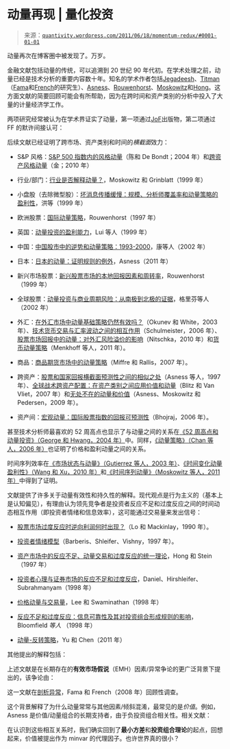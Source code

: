 <!--yml

category: 未分类

日期：2024 年 05 月 18 日 13:50:16

-->

# 动量再现 | 量化投资

> 来源：[`quantivity.wordpress.com/2011/06/18/momentum-redux/#0001-01-01`](https://quantivity.wordpress.com/2011/06/18/momentum-redux/#0001-01-01)

动量再次在博客圈中被发现了。万岁。

金融文献包括动量的传统，可以追溯到 20 世纪 90 年代初。在学术处理之前，动量已经是技术分析的重要内容数十年。知名的学术作者包括[Jegadeesh](http://www.goizueta.emory.edu/faculty/NarasimhanJegadeesh/)、[Titman](http://www.mccombs.utexas.edu/execed/faculty/bios/titman.asp)（[Fama](http://www.chicagobooth.edu/faculty/bio.aspx?person_id=12824813568)和[French](http://mba.tuck.dartmouth.edu/pages/faculty/ken.french/)的研究生）、[Asness](http://www.aqrcapital.com/cliff.htm)、[Rouwenhorst](http://mba.yale.edu/faculty/profiles/rouwenhorst.shtml)、[Moskowitz](http://faculty.chicagobooth.edu/tobias.moskowitz)和[Hong](http://www.princeton.edu/~hhong/)。这方面文献的简要回顾可能会有所帮助，因为在跨时间和资产类别的分析中投入了大量的计量经济学工作。

两项研究经常被认为在学术界证实了动量，第一项通过[JoF](http://www.afajof.org/)出版物，第二项通过 FF 的默许间接认可：

后续文献已经证明了跨市场、资产类别和时间的*横截面*效力：

+   S&P 风格：[S&P 500 指数内的风格动量](http://ideas.repec.org/a/eee/empfin/v11y2004i4p483-507.html)（陈和 De Bondt；2004 年）和[跨资产风格动量](http://papers.ssrn.com/sol3/papers.cfm?abstract_id=1594143&rec=1&srcabs=1726443)（金；2010 年）

+   行业/部门：[行业是否解释动量？](http://ideas.repec.org/a/bla/jfinan/v54y1999i4p1249-1290.html)，Moskowitz 和 Grinblatt（1999 年）

+   小盘股（去除微型股）：[坏消息传播缓慢：规模、分析师覆盖率和动量策略的盈利性](http://ideas.repec.org/p/nbr/nberwo/6553.html)，洪等（1999 年）

+   欧洲股票：[国际动量策略](http://papers.ssrn.com/sol3/papers.cfm?abstract_id=4407)，Rouwenhorst（1997 年）

+   英国：[动量投资的盈利能力](http://ideas.repec.org/a/bla/jbfnac/v26y1999-11i9-10p1043-1091.html)，Lui 等人（1999 年）

+   中国：[中国股市中的逆势和动量策略：1993-2000](http://ideas.repec.org/a/eee/pacfin/v10y2002i3p243-265.html)，康等人（2002 年）

+   日本：[日本的动量：证明规则的例外](http://papers.ssrn.com/sol3/papers.cfm?abstract_id=1776123)，Asness（2011 年）

+   新兴市场股票：[新兴股票市场的本地回报因素和周转率](http://www.jstor.org/pss/798010)，Rouwenhorst（1999 年）

+   全球股票：[动量投资与商业周期风险：从南极到北极的证据](http://papers.ssrn.com/sol3/papers.cfm?abstract_id=291225)，格里芬等人（2002 年）

+   外汇：[在外汇市场中动量基础策略仍然有效吗？](http://www.jstor.org/pss/4126758)（Okunev 和 White，2003 年）、[技术货币交易与汇率波动之间的相互作用](http://ideas.repec.org/p/wpa/wuwpfi/0512033.html)（Schulmeister，2006 年）、[股票市场回报中的动量：对外汇风险溢价的影响](http://www.snb.ch/n/mmr/reference/working_paper_2010_11/source)（Nitschka，2010 年）和[货币动量策略](http://papers.ssrn.com/sol3/papers.cfm?abstract_id=1809776)（Menkhoff 等人，2011 年）。

+   商品：[商品期货市场中的动量策略](http://ideas.repec.org/a/eee/jbfina/v31y2007i6p1863-1886.html)（Miffre 和 Rallis，2007 年）。

+   跨资产：[股票和国家回报横截面预测性之间的相似之处](http://papers.ssrn.com/sol3/papers.cfm?abstract_id=7482)（Asness 等人，1997 年）、[全球战术跨资产配置：在资产类别之间应用价值和动量](http://papers.ssrn.com/sol3/papers.cfm?abstract_id=1079975)（Blitz 和 Van Vliet，2007 年）和[无处不在的动量和价值](http://papers.ssrn.com/sol3/papers.cfm?abstract_id=1363476)（Asness、Moskowitz 和 Pedersen，2009 年）。

+   资产间：[宏观动量：国际股票指数的回报可预测性](http://ideas.repec.org/a/ucp/jnlbus/v79y2006i1p429-428.html)（Bhojraj，2006 年）。

甚至技术分析师最喜欢的 52 周高点也显示了与动量之间的关系在[《52 周高点和动量投资》（George 和 Hwang，2004 年）](http://papers.ssrn.com/sol3/papers.cfm?abstract_id=1104491)中。同样，[《动量策略》（Chan 等人，2006 年）](http://papers.ssrn.com/sol3/papers.cfm?abstract_id=225438)也证明了价格和盈利动量之间的关系。

时间序列效率在[《市场状态与动量》（Gutierrez 等人，2003 年）](http://papers.ssrn.com/sol3/papers.cfm?abstract_id=299927)、[《时间变化动量盈利性》（Wang 和 Xu，2010 年）](http://papers.ssrn.com/sol3/papers.cfm?abstract_id=1534325)和[《时间序列动量》（Moskowitz 等人，2011 年）](http://pages.stern.nyu.edu/~lpederse/papers/TimeSeriesMomentum.pdf)中得到了证明。

文献提供了许多关于动量有效性和持久性的解释。现代观点是行为主义的（基本上是认知偏见），有理由认为领先竞争者是投资者反应不足和过度反应之间的时间动态相互作用（即投资者情绪和信息效率），这可能通过交易量来发出信号：

+   [股票市场过度反应时逆向利润何时出现？](http://papers.ssrn.com/sol3/papers.cfm?abstract_id=227214)（Lo 和 Mackinlay，1990 年）。

+   [投资者情绪模型](http://ideas.repec.org/p/nbr/nberwo/5926.html)（Barberis、Shleifer、Vishny，1997 年）。

+   [资产市场中的反应不足、动量交易和过度反应的统一理论](http://papers.ssrn.com/sol3/papers.cfm?abstract_id=226078)，Hong 和 Stein（1997 年）

+   [投资者心理与证券市场的反应不足和过度反应](http://papers.ssrn.com/sol3/papers.cfm?abstract_id=1288967)，Daniel、Hirshleifer、Subrahmanyam（1998 年）

+   [价格动量与交易量](http://papers.ssrn.com/sol3/papers.cfm?abstract_id=92589)，Lee 和 Swaminathan（1998 年）

+   [反应不足和过度反应：信息可靠性及其对投资组合形成规则的影响](http://papers.ssrn.com/sol3/papers.cfm?abstract_id=132168)，Bloomfield *等人* （1998 年）

+   [动量-反转策略](http://papers.ssrn.com/sol3/papers.cfm?abstract_id=1852585)，Yu 和 Chen（2011 年）

其他提出的解释包括：

上述文献是在长期存在的**有效市场假说**（EMH）因素/异常争论的更广泛背景下提出的，该争论由：

这一文献在[剖析异常](http://papers.ssrn.com/sol3/papers.cfm?abstract_id=911960)，Fama 和 French（2008 年）回顾性调查。

这个背景解释了为什么动量常常与其他因素/倾斜混淆，最常见的是*价值*。例如，Asness 是价值/动量组合的长期支持者，由于负投资组合相关性。相关文献：

在认识到这些相互关系时，我们确实回到了**最小方差**和**投资组合理论**的起点，回想起来，价值被提出作为 minvar 的代理因子。也许世界真的很小？
